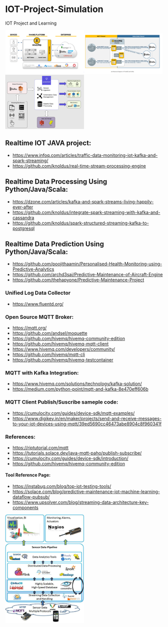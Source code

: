 # IOT-Project-Simulation
IOT Project and Learning

<img src="https://github.com/rishant/IOT-Project-Simulation/blob/main/IOT_HiveMqtt.PNG" width="50%" height="50%"><img src="https://github.com/rishant/IOT-Project-Simulation/blob/main/IOT_HiveMqtt_KafkaBroker.PNG" width="50%" height="50%"><img src="https://github.com/rishant/IOT-Project-Simulation/blob/main/SensorDataProcessing.PNG" width="50%" height="50%">

<!-- ![alt text](https://github.com/rishant/IOT-Project-Simulation/blob/main/IOT_HiveMqtt_KafkaBroker.PNG) -->

## Realtime IOT JAVA project:
  - https://www.infoq.com/articles/traffic-data-monitoring-iot-kafka-and-spark-streaming/
  - https://github.com/knoldus/real-time-stream-processing-engine

## Realtime Data Processing Using Python/Java/Scala:
  - https://dzone.com/articles/kafka-and-spark-streams-living-happily-ever-after
  - https://github.com/knoldus/integrate-spark-streaming-with-kafka-and-cassandra
  - https://github.com/knoldus/spark-structured-streaming-kafka-to-postgresql

## Realtime Data Prediction Using Python/Java/Scala:
  - https://github.com/poojithaamin/Personalised-Health-Monitoring-using-Predictive-Analytics
  - https://github.com/archd3sai/Predictive-Maintenance-of-Aircraft-Engine
  - https://github.com/thehapyone/Predictive-Maintenance-Project

### Unified Log Data Collector  
  - https://www.fluentd.org/

### Open Source MQTT Broker:
  - https://mqtt.org/
  - https://github.com/andsel/moquette
  - https://github.com/hivemq/hivemq-community-edition
  - https://github.com/hivemq/hivemq-mqtt-client
  - https://www.hivemq.com/developers/community/
  - https://github.com/hivemq/mqtt-cli
  - https://github.com/hivemq/hivemq-testcontainer

### MQTT with Kafka Integration:
  - https://www.hivemq.com/solutions/technology/kafka-solution/
  - https://medium.com/python-point/mqtt-and-kafka-8e470eff606b

### MQTT Client Publish/Suscribe sameple code:
  - https://cumulocity.com/guides/device-sdk/mqtt-examples/
  - https://www.digikey.in/en/maker/projects/send-and-receive-messages-to-your-iot-devices-using-mqtt/39ed5690cc46473abe8904c8f960341f

### References:
  - https://riptutorial.com/mqtt
  - https://tutorials.solace.dev/java-mqtt-paho/publish-subscribe/
  - https://cumulocity.com/guides/device-sdk/introduction/
  - https://github.com/hivemq/hivemq-community-edition

#### Tool Reference Page:
  - https://instabug.com/blog/top-iot-testing-tools/
  - https://solace.com/blog/predictive-maintenance-iot-machine-learning-dataflow-pubsub/
  - https://www.upsolver.com/blog/streaming-data-architecture-key-components

<img src="https://github.com/rishant/IOT-Project-Simulation/blob/main/A-high-level-overview-of-the-sensor-data-pipeline-and-its-components.png" width="50%" height="50%">
